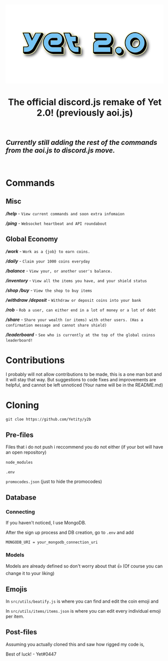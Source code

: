 <div align="center">
	<br />
	<p>
		<img src="./src/Banner.png" alt="Yet 2.0 banner img" />
	</p>
</div>

<h1 align="center"> The official discord.js remake of Yet 2.0! (previously aoi.js)</h1>

<br>

## *Currently still adding the rest of the commands from the aoi.js to discord.js move.*
<br>

# Commands
## Misc
_**/help**_ - `View current commands and soon extra infomaion`

_**/ping**_ - `Websocket heartbeat and API roundabout`
## Global Economy

_**/work**_ - `Work as a {job} to earn coins.`

_**/daily**_ - 	`Claim your 1000 coins everyday`

_**/balance**_ - `View your, or another user's balance.`

_**/inventory**_ - `View all the items you have, and your shield status`

_**/shop**_ _**/buy**_ - `View the shop to buy items`

_**/withdraw**_ _**/deposit**_ - `Withdraw or deposit coins into your bank`

_**/rob**_ - `Rob a user, can either end in a lot of money or a lot of debt`

_**/share**_ - `Share your wealth (or items) with other users. (Has a confirmation message and cannot share shield)`

_**/leaderboard**_ - `See who is currently at the top of the global coinss leaderboard!`

# Contributions

I probably will not allow contributions to be made, this is a one man bot and it will stay that way. But suggestions to code fixes and improvements are helpful, and cannot be left unnoticed (Your name will be in the README.md)

# Cloning

`git cloe https://github.com/Yetity/y2b`

## Pre-files

Files that i do not push i reccommend you do not either (if your bot will have an open repository)

`node_modules`

`.env`

`promocodes.json` (just to hide the promocodes)

## Database
### Connecting
If you haven't noticed, I use MongoDB.

After the sign up process and DB creation, go to `.env` and add
```
MONGODB_URI = your_mongodb_connection_uri
```
### Models
Models are already defined so don't worry about that :+1:
(Of course you can change it to your liking)
## Emojis
In `src/utils/beatify.js` is where you can find and edit the coin emoji and

In `src/utils/items/items.json` is where you can edit every individual emoji per item.
## Post-files
Assuming you actually cloned this and saw how rigged my code is, 

Best of luck! - Yet#0447